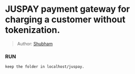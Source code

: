 # JUSPAY payment gateway for charging a customer without tokenization.
> Author: [Shubham](http://sonishubham.com/)

### RUN
```
keep the folder in localhost/juspay.
```
